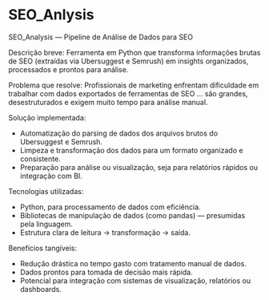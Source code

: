 # SEO_Anlysis


SEO_Analysis — Pipeline de Análise de Dados para SEO

Descrição breve: Ferramenta em Python que transforma informações brutas de SEO (extraídas via Ubersuggest e Semrush) em insights organizados, processados e prontos para análise.

Problema que resolve: Profissionais de marketing enfrentam dificuldade em trabalhar com dados exportados de ferramentas de SEO … são grandes, desestruturados e exigem muito tempo para análise manual.

Solução implementada: 
* Automatização do parsing de dados dos arquivos brutos do Ubersuggest e Semrush.
* Limpeza e transformação dos dados para um formato organizado e consistente.
* Preparação para análise ou visualização, seja para relatórios rápidos ou integração com BI.

Tecnologias utilizadas:
* Python, para processamento de dados com eficiência.
* Bibliotecas de manipulação de dados (como pandas) — presumidas pela linguagem.
* Estrutura clara de leitura → transformação → saída.

Benefícios tangíveis:
* Redução drástica no tempo gasto com tratamento manual de dados.
* Dados prontos para tomada de decisão mais rápida.
* Potencial para integração com sistemas de visualização, relatórios ou dashboards.

